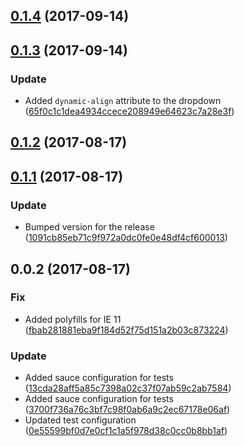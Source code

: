 <a name="0.1.4"></a>
## [0.1.4](https://github.com/advanced-rest-client/environment-selector/compare/0.1.3...0.1.4) (2017-09-14)




<a name="0.1.3"></a>
## [0.1.3](https://github.com/advanced-rest-client/environment-selector/compare/0.1.2...0.1.3) (2017-09-14)


### Update

* Added `dynamic-align` attribute to the dropdown ([65f0c1c1dea4934ccece208949e64623c7a28e3f](https://github.com/advanced-rest-client/environment-selector/commit/65f0c1c1dea4934ccece208949e64623c7a28e3f))



<a name="0.1.2"></a>
## [0.1.2](https://github.com/advanced-rest-client/environment-selector/compare/0.1.1...0.1.2) (2017-08-17)




<a name="0.1.1"></a>
## [0.1.1](https://github.com/advanced-rest-client/environment-selector/compare/0.0.2...0.1.1) (2017-08-17)


### Update

* Bumped version for the release ([1091cb85eb71c9f972a0dc0fe0e48df4cf600013](https://github.com/advanced-rest-client/environment-selector/commit/1091cb85eb71c9f972a0dc0fe0e48df4cf600013))



<a name="0.0.2"></a>
## 0.0.2 (2017-08-17)


### Fix

* Added polyfills for IE 11 ([fbab281881eba9f184d52f75d151a2b03c873224](https://github.com/advanced-rest-client/environment-selector/commit/fbab281881eba9f184d52f75d151a2b03c873224))

### Update

* Added sauce configuration for tests ([13cda28aff5a85c7398a02c37f07ab59c2ab7584](https://github.com/advanced-rest-client/environment-selector/commit/13cda28aff5a85c7398a02c37f07ab59c2ab7584))
* Added sauce configuration for tests ([3700f736a76c3bf7c98f0ab6a9c2ec67178e06af](https://github.com/advanced-rest-client/environment-selector/commit/3700f736a76c3bf7c98f0ab6a9c2ec67178e06af))
* Updated test configuration ([0e55599bf0d7e0cf1c1a5f978d38c0cc0b8bb1af](https://github.com/advanced-rest-client/environment-selector/commit/0e55599bf0d7e0cf1c1a5f978d38c0cc0b8bb1af))



